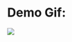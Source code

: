 # Demo Gif:
![](https://github.com/ShehabMohsen/tdd-student-store/blob/main/student-store-ui/project_demo.gif)

